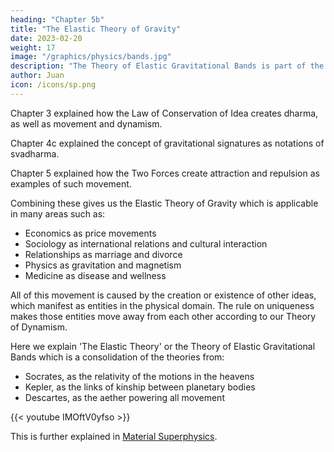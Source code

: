 ```yaml
---
heading: "Chapter 5b"
title: "The Elastic Theory of Gravity"
date: 2023-02-20
weight: 17
image: "/graphics/physics/bands.jpg"
description: "The Theory of Elastic Gravitational Bands is part of the details of the Theory Dynamism"
author: Juan
icon: /icons/sp.png
---
```



Chapter 3 explained how the Law of Conservation of Idea creates dharma, as well as movement and dynamism. 

Chapter 4c explained the concept of gravitational signatures as notations of svadharma. 

Chapter 5 explained how the Two Forces create attraction and repulsion as examples of such movement. 

Combining these gives us the Elastic Theory of Gravity which is applicable in many areas such as:
- Economics as price movements
- Sociology as international relations and cultural interaction
- Relationships as marriage and divorce 
- Physics as gravitation and magnetism
- Medicine as disease and wellness

<!-- which is the cause of all movement and change in the universe. -->

All of this movement is caused by the creation or existence of other ideas, which manifest as entities in the physical domain. The rule on uniqueness makes those entities move away from each other according to our Theory of Dynamism. 

 Here we explain 'The Elastic Theory' or the Theory of Elastic Gravitational Bands which is a consolidation of the theories from:

- Socrates, as the relativity of the motions in the heavens
- Kepler, as the links of kinship between planetary bodies
- Descartes, as the aether powering all movement


{{< youtube IMOftV0yfso >}}


This is further explained in [Material Superphysics](/material/principles/part-2/chapter-04).
